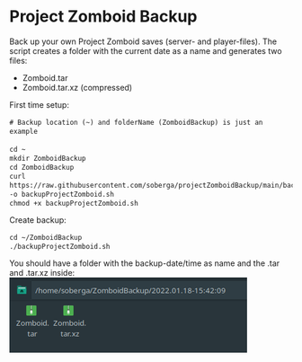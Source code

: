 # Project Zomboid Backup
Back up your own Project Zomboid saves (server- and player-files). The script creates a folder with the current date as a name and generates two files:
- Zomboid.tar
- Zomboid.tar.xz (compressed)


First time setup:

```
# Backup location (~) and folderName (ZomboidBackup) is just an example

cd ~
mkdir ZomboidBackup
cd ZomboidBackup
curl https://raw.githubusercontent.com/soberga/projectZomboidBackup/main/backupProjectZomboid.sh -o backupProjectZomboid.sh
chmod +x backupProjectZomboid.sh
```

Create backup:
```
cd ~/ZomboidBackup
./backupProjectZomboid.sh
```

You should have a folder with the backup-date/time as name and the .tar and .tar.xz inside:
![borked image link!](https://github.com/soberga/projectZomboidBackup/blob/main/images/backupFiles.png "Backup Files") 